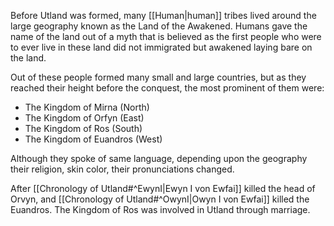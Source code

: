 Before Utland was formed, many [[Human|human]] tribes lived around the large geography known as the Land of the Awakened. Humans gave the name of the land out of a myth that is believed as the first people who were to ever live in these land did not immigrated but awakened laying bare on the land.

Out of these people formed many small and large countries, but as they reached their height before the conquest, the most prominent of them were:
- The Kingdom of Mirna (North)
- The Kingdom of Orfyn (East)
- The Kingdom of Ros (South)
- The Kingdom of Euandros (West)

Although they spoke of same language, depending upon the geography their religion, skin color, their pronunciations changed.

After [[Chronology of Utland#^EwynI|Ewyn I von Ewfai]] killed the head of Orvyn, and [[Chronology of Utland#^OwynI|Owyn I von Ewfai]] killed the Euandros. The Kingdom of Ros was involved in Utland through marriage.